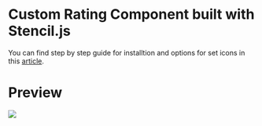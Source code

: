 # Custom Rating Component built with Stencil.js

You can find step by step guide for installtion and options for set icons in this [article](https://www.logisticinfotech.com/blog/custom-rating-component/).


# Preview

![](https://www.logisticinfotech.com/wp-content/uploads/2019/06/rc.gif)
